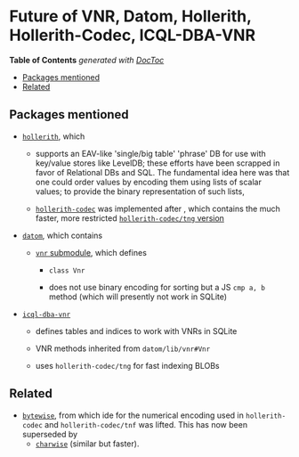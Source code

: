 # Future of VNR, Datom, Hollerith, Hollerith-Codec, ICQL-DBA-VNR



<!-- START doctoc generated TOC please keep comment here to allow auto update -->
<!-- DON'T EDIT THIS SECTION, INSTEAD RE-RUN doctoc TO UPDATE -->
**Table of Contents**  *generated with [DocToc](https://github.com/thlorenz/doctoc)*

- [Packages mentioned](#packages-mentioned)
- [Related](#related)

<!-- END doctoc generated TOC please keep comment here to allow auto update -->






## Packages mentioned


* [`hollerith`](https://github.com/loveencounterflow/hollerith), which

  * supports an EAV-like 'single/big table' 'phrase' DB for use with key/value stores like LevelDB; these
    efforts have been scrapped in favor of Relational DBs and SQL. The fundamental idea here was that one
    could order values by encoding them using lists of scalar values; to provide the binary representation
    of such lists,

  * [`hollerith-codec`](https://github.com/loveencounterflow/hollerith-codec) was implemented after , which
    contains the much faster, more restricted [`hollerith-codec/tng`
    version](https://github.com/loveencounterflow/hollerith-codec/blob/master/src/tng.coffee)

* [`datom`](https://github.com/loveencounterflow/datom), which contains

  * [`vnr` submodule](https://github.com/loveencounterflow/datom/blob/master/src/vnr.coffee), which defines

    * `class Vnr`

    * does not use binary encoding for sorting but a JS `cmp a, b` method (which will presently not work in
      SQLite)

* [`icql-dba-vnr`](https://github.com/loveencounterflow/icql-dba-vnr)

  * defines tables and indices to work with VNRs in SQLite

  * VNR methods inherited from `datom/lib/vnr#Vnr`

  * uses `hollerith-codec/tng` for fast indexing BLOBs


## Related

* [`bytewise`](https://github.com/deanlandolt/bytewise), from which ide for the numerical encoding used in
  `hollerith-codec` and `hollerith-codec/tnf` was lifted. This has now been superseded by
  * [`charwise`](https://github.com/dominictarr/charwise) (similar but faster).




